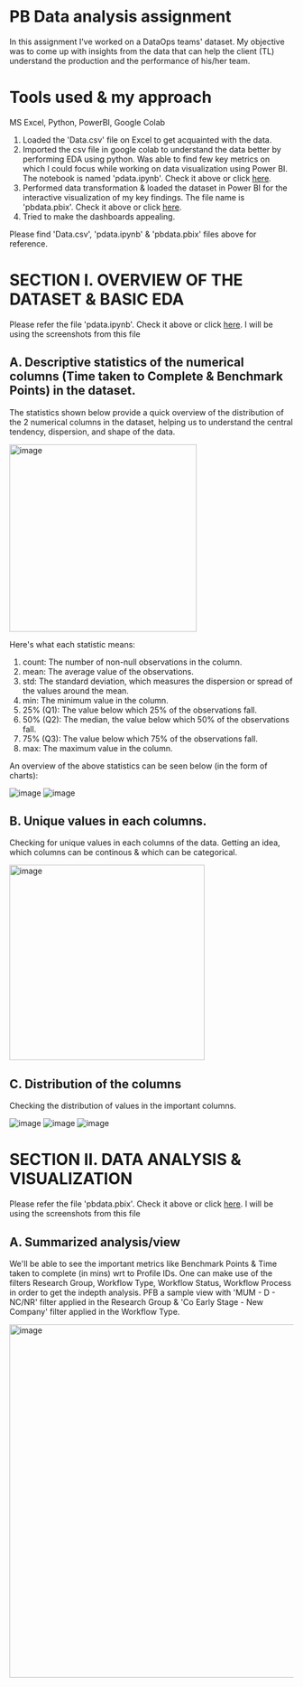 # PB Data analysis assignment

In this assignment I've worked on a DataOps teams' dataset. My objective was to come up with insights from the data that can help the client (TL) understand the production and the performance of his/her team.


# Tools used & my approach

MS Excel, Python, PowerBI, Google Colab
 
1. Loaded the 'Data.csv' file on Excel to get acquainted with the data.
2. Imported the csv file in google colab to understand the data better by performing EDA using python. Was able to find few key metrics on which I could focus while working on data visualization using Power BI. The notebook is named 'pdata.ipynb'. Check it above or click <a href="https://github.com/VimalChamyal/pb_data/blob/main/pdata.ipynb">here</a>.
3. Performed data transformation & loaded the dataset in Power BI for the interactive visualization of my key findings. The file name is 'pbdata.pbix'. Check it above or click <a href="https://github.com/VimalChamyal/pb_data/blob/main/pbdata.pbix">here</a>.
4. Tried to make the dashboards appealing.

Please find 'Data.csv', 'pdata.ipynb' & 'pbdata.pbix' files above for reference.
 

# SECTION I. OVERVIEW OF THE DATASET & BASIC EDA
Please refer the file 'pdata.ipynb'. Check it above or click  <a href="https://github.com/VimalChamyal/pb_data/blob/main/pdata.ipynb">here</a>. I will be using the screenshots from this file

## A. Descriptive statistics of the numerical columns (Time taken to Complete & Benchmark Points) in the dataset.

The statistics shown below provide a quick overview of the distribution of the 2 numerical columns in the dataset, helping us to understand the central tendency, dispersion, and shape of the data.

<img width="332" alt="image" src="https://github.com/VimalChamyal/pb_data/assets/101229988/568c9e8b-ec46-4596-9f52-4a2923e16582">

Here's what each statistic means:

1. count: The number of non-null observations in the column.
2. mean: The average value of the observations.
3. std: The standard deviation, which measures the dispersion or spread of the values around the mean.
4. min: The minimum value in the column.
5. 25% (Q1): The value below which 25% of the observations fall.
6. 50% (Q2): The median, the value below which 50% of the observations fall.
7. 75% (Q3): The value below which 75% of the observations fall.
8. max: The maximum value in the column.

An overview of the above statistics can be seen below (in the form of charts):

![image](https://github.com/VimalChamyal/pb_data/assets/101229988/fd41f653-1694-44cd-911b-7a4a11fdb6d8)
![image](https://github.com/VimalChamyal/pb_data/assets/101229988/c648eb69-1903-4a6d-9624-866179e5e5f0)


## B. Unique values in each columns.

Checking for unique values in each columns of the data. Getting an idea, which columns can be continous & which can be categorical.

<img width="346" alt="image" src="https://github.com/VimalChamyal/pb_data/assets/101229988/66c1679a-6302-4c14-9142-2cef27a30296">

## C. Distribution of the columns

Checking the distribution of values in the important columns.

![image](https://github.com/VimalChamyal/pb_data/assets/101229988/131ada58-bec0-4874-aa3b-a996542a2f90)
![image](https://github.com/VimalChamyal/pb_data/assets/101229988/11d2c122-9ceb-45ab-a321-46a688b02340)
![image](https://github.com/VimalChamyal/pb_data/assets/101229988/e1fbd8de-5709-4d9d-899b-842263f7a39f)

# SECTION II. DATA ANALYSIS & VISUALIZATION
Please refer the file 'pbdata.pbix'. Check it above or click <a href="https://github.com/VimalChamyal/pb_data/blob/main/pbdata.pbix">here</a>. I will be using the screenshots from this file

## A. Summarized analysis/view
We'll be able to see the important metrics like Benchmark Points & Time taken to complete (in mins) wrt to Profile IDs. One can make use of the filters Research Group, Workflow Type, Workflow Status, Workflow Process in order to get the indepth analysis. PFB a sample view with 'MUM - D - NC/NR' filter applied in the Research Group & 'Co Early Stage - New Company' filter applied in the Workflow Type.  

<img width="626" alt="image" src="https://github.com/VimalChamyal/pb_data/assets/101229988/6b47d9c9-8c82-40eb-964f-cb8e8aef9a51">




